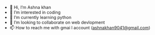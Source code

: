 - 👋 Hi, I’m Ashna khan
- 👀 I’m interested in coding
- 🌱 I’m currently learning python
- 💞️ I’m looking to collaborate on web devlopment
- 📫 How to reach me with gmai l account (ashnakhan9041@gmail.com)

<!---
Ashnakhan90/Ashnakhan90 is a ✨ special ✨ repository because its `README.md` (this file) appears on your GitHub profile.
You can click the Preview link to take a look at your changes.
--->
